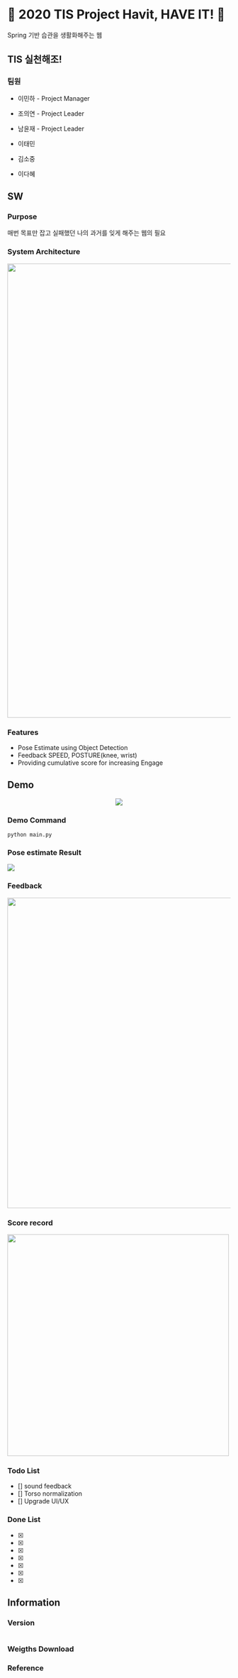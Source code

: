 # :muscle: 2020 TIS Project Havit, HAVE IT! :muscle:
Spring 기반 습관을 생활화해주는 웹

## TIS 실천해조!

### 팀원

- 이민하 - Project Manager

- 조의연 - Project Leader

- 남윤재 - Project Leader

- 이태민

- 김소중

- 이다혜

## SW
### Purpose
매번 목표만 잡고 실패했던 나의 과거를 잊게 해주는 웹의 필요

### System Architecture
<p align="center">
  <img src="images/SystemArchitecture.PNG", width="1024">
</p>

### Features
- Pose Estimate using Object Detection
- Feedback SPEED, POSTURE(knee, wrist)
- Providing cumulative score for increasing Engage

## Demo
<p align="center">
  <img src="images/PTPose.gif">
</p>

### Demo Command
```
python main.py
```

### Pose estimate Result
![](https://github.com/comojin1994/YOLOPose/blob/master/Pose_estimate/detection_result.jpg?raw=true)

### Feedback
<p align="left">
  <img src="images/feedback.PNG", width="700">
</p>

### Score record
<p align="left">
  <img src="images/record.png", width="500">
</p>

### Todo List
- [] sound feedback
- [] Torso normalization
- [] Upgrade UI/UX

### Done List

- [x] 
- [x] 
- [x] 
- [x] 
- [x] 
- [x] 
- [x] 

## Information
### Version
```

```

### Weigths Download


### Reference




